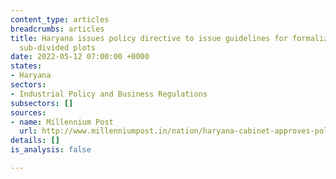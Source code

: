 ```yaml
---
content_type: articles
breadcrumbs: articles
title: Haryana issues policy directive to issue guidelines for formalization of illegally
  sub-divided plots
date: 2022-05-12 07:00:00 +0000
states:
- Haryana
sectors:
- Industrial Policy and Business Regulations
subsectors: []
sources:
- name: Millennium Post
  url: http://www.millenniumpost.in/nation/haryana-cabinet-approves-policy-to-regularise-illegally-divided-plots-476965
details: []
is_analysis: false

---
```

